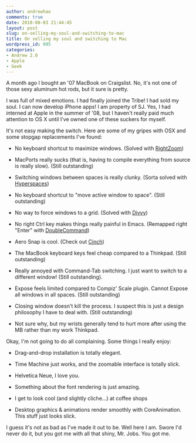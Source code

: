```yaml
---
author: andrewhao
comments: true
date: 2010-08-03 21:44:45
layout: post
slug: on-selling-my-soul-and-switching-to-mac
title: On selling my soul and switching to Mac
wordpress_id: 995
categories:
- Andrew 2.0
- Apple
- Geek
---
```


A month ago I bought an '07 MacBook on Craigslist. No, it's not one of those sexy aluminum hot rods, but it sure is pretty.

I was full of mixed emotions. I had finally joined the Tribe! I had sold my soul. I can now develop iPhone apps! I am property of SJ. Yes, I had interned at Apple in the summer of '08, but I haven't really paid much attention to OS X until I've owned one of these suckers for myself.

It's not easy making the switch. Here are some of my gripes with OSX and some stopgap replacements I've found:



	
  * No keyboard shortcut to maximize windows. (Solved with [RightZoom](http://www.blazingtools.com/downloads.html#RightZoom))

	
  * MacPorts really sucks (that is, having to compile everything from source is really slow). (Still outstanding)

	
  * Switching windows between spaces is really clunky. (Sorta solved with [Hyperspaces](http://thecocoabots.com/hyperspaces/))

	
  * No keyboard shortcut to "move active window to space". (Still outstanding)

	
  * No way to force windows to a grid. (Solved with [Divvy](http://www.mizage.com/divvy/))

	
  * No right Ctrl key makes things really painful in Emacs. (Remapped right "Enter" with [DoubleCommand](http://doublecommand.sourceforge.net/))

	
  * Aero Snap is cool. (Check out [Cinch](http://www.irradiatedsoftware.com/cinch/))

	
  * The MacBook keyboard keys feel cheap compared to a Thinkpad. (Still outstanding)

	
  * Really annoyed with Command-Tab switching. I just want to switch to a different window! (Still outstanding).

	
  * Expose feels limited compared to Compiz' Scale plugin. Cannot Expose all windows in all spaces. (Still outstanding)

	
  * Closing window doesn't kill the process. I suspect this is just a design philosophy I have to deal with. (Still outstanding)

	
  * Not sure why, but my wrists generally tend to hurt more after using the MB rather than my work Thinkpad.


Okay, I'm not going to do all complaining. Some things I really enjoy:

	
  * Drag-and-drop installation is totally elegant.

	
  * Time Machine just works, and the zoomable interface is totally slick.

	
  * Helvetica Neue, I love you.

	
  * Something about the font rendering is just amazing.

	
  * I get to look cool (and slightly cliche...) at coffee shops

	
  * Desktop graphics & animations render smoothly with CoreAnimation. This stuff just looks slick.


I guess it's not as bad as I've made it out to be. Well here I am. Swore I'd never do it, but you got me with all that shiny, Mr. Jobs. You got me.
